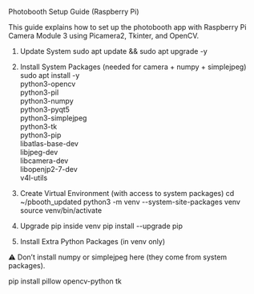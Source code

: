Photobooth Setup Guide (Raspberry Pi)

This guide explains how to set up the photobooth app with Raspberry Pi Camera Module 3 using Picamera2, Tkinter, and OpenCV.

1. Update System
sudo apt update && sudo apt upgrade -y

2. Install System Packages (needed for camera + numpy + simplejpeg)
sudo apt install -y \
    python3-opencv \
    python3-pil \
    python3-numpy \
    python3-pyqt5 \
    python3-simplejpeg \
    python3-tk \
    python3-pip \
    libatlas-base-dev \
    libjpeg-dev \
    libcamera-dev \
    libopenjp2-7-dev \
    v4l-utils

3. Create Virtual Environment (with access to system packages)
cd ~/pbooth_updated
python3 -m venv --system-site-packages venv
source venv/bin/activate

4. Upgrade pip inside venv
pip install --upgrade pip

5. Install Extra Python Packages (in venv only)

⚠️ Don’t install numpy or simplejpeg here (they come from system packages).

pip install pillow opencv-python tk
